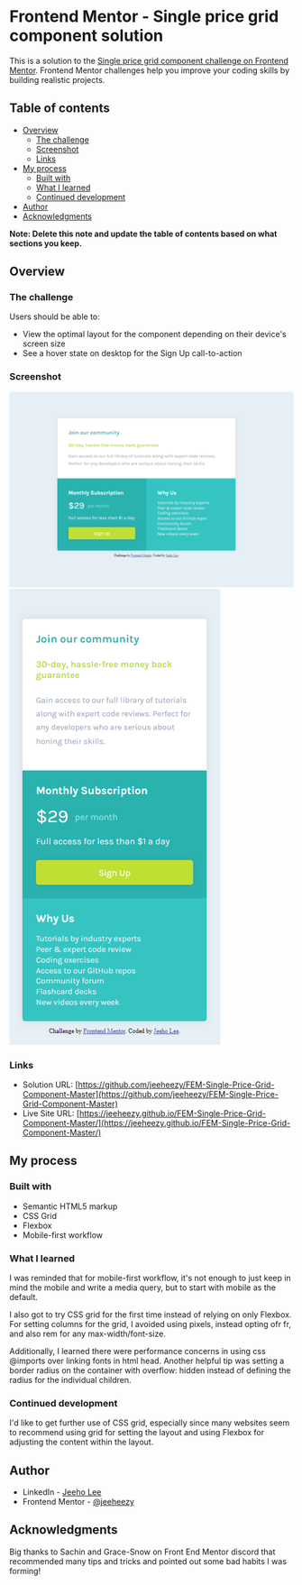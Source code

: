 # Frontend Mentor - Single price grid component solution

This is a solution to the [Single price grid component challenge on Frontend Mentor](https://www.frontendmentor.io/challenges/single-price-grid-component-5ce41129d0ff452fec5abbbc). Frontend Mentor challenges help you improve your coding skills by building realistic projects. 

## Table of contents

- [Overview](#overview)
  - [The challenge](#the-challenge)
  - [Screenshot](#screenshot)
  - [Links](#links)
- [My process](#my-process)
  - [Built with](#built-with)
  - [What I learned](#what-i-learned)
  - [Continued development](#continued-development)
- [Author](#author)
- [Acknowledgments](#acknowledgments)

**Note: Delete this note and update the table of contents based on what sections you keep.**

## Overview

### The challenge

Users should be able to:

- View the optimal layout for the component depending on their device's screen size
- See a hover state on desktop for the Sign Up call-to-action

### Screenshot

![Screenshot1](./images/2023-08-04%2002_22_37-Frontend%20Mentor%20_%20Single%20Price%20Grid%20Component.png)
![Screenshot2](./images/2023-08-04%2002_23_37-Frontend%20Mentor%20_%20Single%20Price%20Grid%20Component.png)


### Links

- Solution URL: [https://github.com/jeeheezy/FEM-Single-Price-Grid-Component-Master](https://github.com/jeeheezy/FEM-Single-Price-Grid-Component-Master)
- Live Site URL: [https://jeeheezy.github.io/FEM-Single-Price-Grid-Component-Master/](https://jeeheezy.github.io/FEM-Single-Price-Grid-Component-Master/)

## My process

### Built with

- Semantic HTML5 markup
- CSS Grid
- Flexbox
- Mobile-first workflow


### What I learned
I was reminded that for mobile-first workflow, it's not enough to just keep in mind the mobile and write a media query, but to start with mobile as the default. 

I also got to try CSS grid for the first time instead of relying on only Flexbox. For setting columns for the grid, I avoided using pixels, instead opting ofr fr, and also rem for any max-width/font-size. 

Additionally, I learned there were performance concerns in using css @imports over linking fonts in html head. Another helpful tip was setting a border radius on the container with overflow: hidden instead of defining the radius for the individual children. 


### Continued development
I'd like to get further use of CSS grid, especially since many websites seem to recommend using grid for setting the layout and using Flexbox for adjusting the content within the layout. 


## Author

- LinkedIn - [Jeeho Lee](https://www.linkedin.com/in/jeeho-lee-719852182/)
- Frontend Mentor - [@jeeheezy](https://www.frontendmentor.io/profile/jeeheezy)


## Acknowledgments

Big thanks to Sachin and Grace-Snow on Front End Mentor discord that recommended many tips and tricks and pointed out some bad habits I was forming!
